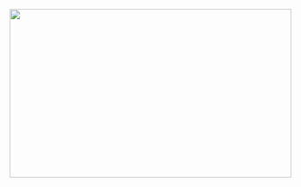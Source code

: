 <p align="center">
   <img width="500" height="300" src="https://github.com/mjrotter4445/Final_Project_Leaflet/blob/main/demo_leaflet_longer.gif">
</p>   
